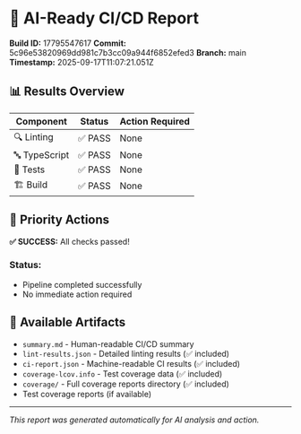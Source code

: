 # 🤖 AI-Ready CI/CD Report

**Build ID:** 17795547617
**Commit:** 5c96e53820969dd981c7b3cc09a944f6852efed3
**Branch:** main
**Timestamp:** 2025-09-17T11:07:21.051Z

## 📊 Results Overview

| Component | Status | Action Required |
|-----------|---------|----------------|
| 🔍 Linting | ✅ PASS | None |
| 🔤 TypeScript | ✅ PASS | None |
| 🧪 Tests | ✅ PASS | None |
| 🏗️ Build | ✅ PASS | None |

## 🎯 Priority Actions

**✅ SUCCESS:** All checks passed!

### Status:
- Pipeline completed successfully
- No immediate action required

## 📁 Available Artifacts

- `summary.md` - Human-readable CI/CD summary  
- `lint-results.json` - Detailed linting results (✅ included)
- `ci-report.json` - Machine-readable CI results (✅ included)
- `coverage-lcov.info` - Test coverage data (✅ included)
- `coverage/` - Full coverage reports directory (✅ included)
- Test coverage reports (if available)

---
*This report was generated automatically for AI analysis and action.*
